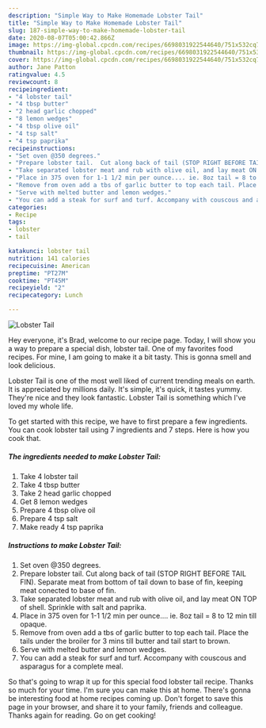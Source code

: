 ```yaml
---
description: "Simple Way to Make Homemade Lobster Tail"
title: "Simple Way to Make Homemade Lobster Tail"
slug: 187-simple-way-to-make-homemade-lobster-tail
date: 2020-08-07T05:00:42.866Z
image: https://img-global.cpcdn.com/recipes/6698031922544640/751x532cq70/lobster-tail-recipe-main-photo.jpg
thumbnail: https://img-global.cpcdn.com/recipes/6698031922544640/751x532cq70/lobster-tail-recipe-main-photo.jpg
cover: https://img-global.cpcdn.com/recipes/6698031922544640/751x532cq70/lobster-tail-recipe-main-photo.jpg
author: Jane Patton
ratingvalue: 4.5
reviewcount: 8
recipeingredient:
- "4 lobster tail"
- "4 tbsp butter"
- "2 head garlic chopped"
- "8 lemon wedges"
- "4 tbsp olive oil"
- "4 tsp salt"
- "4 tsp paprika"
recipeinstructions:
- "Set oven @350 degrees."
- "Prepare lobster tail.  Cut along back of tail (STOP RIGHT BEFORE TAIL FIN). Separate meat from bottom of tail down to base of fin, keeping meat conected to base of fin."
- "Take separated lobster meat and rub with olive oil, and lay meat ON TOP of shell. Sprinkle with salt and paprika."
- "Place in 375 oven for 1-1 1/2 min per ounce.... ie. 8oz tail = 8 to 12 min till opaque."
- "Remove from oven add a tbs of garlic butter to top each tail. Place the tails under the broiler for 3 mins till butter and tail start to brown."
- "Serve with melted butter and lemon wedges."
- "You can add a steak for surf and turf. Accompany with couscous and asparagus for a complete meal."
categories:
- Recipe
tags:
- lobster
- tail

katakunci: lobster tail 
nutrition: 141 calories
recipecuisine: American
preptime: "PT27M"
cooktime: "PT45M"
recipeyield: "2"
recipecategory: Lunch

---
```



![Lobster Tail](https://img-global.cpcdn.com/recipes/6698031922544640/751x532cq70/lobster-tail-recipe-main-photo.jpg)

Hey everyone, it's Brad, welcome to our recipe page. Today, I will show you a way to prepare a special dish, lobster tail. One of my favorites food recipes. For mine, I am going to make it a bit tasty. This is gonna smell and look delicious.



Lobster Tail is one of the most well liked of current trending meals on earth. It is appreciated by millions daily. It's simple, it's quick, it tastes yummy. They're nice and they look fantastic. Lobster Tail is something which I've loved my whole life.


To get started with this recipe, we have to first prepare a few ingredients. You can cook lobster tail using 7 ingredients and 7 steps. Here is how you cook that.

<!--inarticleads1-->

##### The ingredients needed to make Lobster Tail:

1. Take 4 lobster tail
1. Take 4 tbsp butter
1. Take 2 head garlic chopped
1. Get 8 lemon wedges
1. Prepare 4 tbsp olive oil
1. Prepare 4 tsp salt
1. Make ready 4 tsp paprika




<!--inarticleads2-->

##### Instructions to make Lobster Tail:

1. Set oven @350 degrees.
1. Prepare lobster tail.  Cut along back of tail (STOP RIGHT BEFORE TAIL FIN). Separate meat from bottom of tail down to base of fin, keeping meat conected to base of fin.
1. Take separated lobster meat and rub with olive oil, and lay meat ON TOP of shell. Sprinkle with salt and paprika.
1. Place in 375 oven for 1-1 1/2 min per ounce.... ie. 8oz tail = 8 to 12 min till opaque.
1. Remove from oven add a tbs of garlic butter to top each tail. Place the tails under the broiler for 3 mins till butter and tail start to brown.
1. Serve with melted butter and lemon wedges.
1. You can add a steak for surf and turf. Accompany with couscous and asparagus for a complete meal.




So that's going to wrap it up for this special food lobster tail recipe. Thanks so much for your time. I'm sure you can make this at home. There's gonna be interesting food at home recipes coming up. Don't forget to save this page in your browser, and share it to your family, friends and colleague. Thanks again for reading. Go on get cooking!
